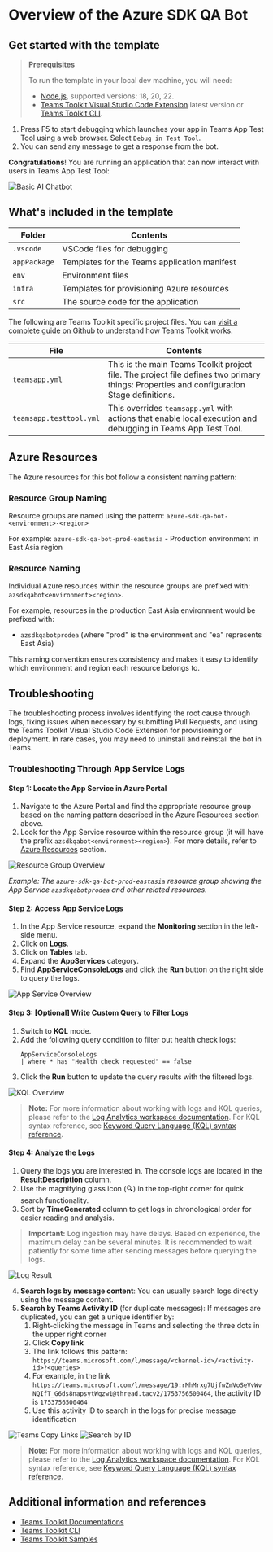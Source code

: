 # Overview of the Azure SDK QA Bot

## Get started with the template

> **Prerequisites**
>
> To run the template in your local dev machine, you will need:
>
> - [Node.js](https://nodejs.org/), supported versions: 18, 20, 22.
> - [Teams Toolkit Visual Studio Code Extension](https://aka.ms/teams-toolkit) latest version or [Teams Toolkit CLI](https://aka.ms/teamsfx-toolkit-cli).

1. Press F5 to start debugging which launches your app in Teams App Test Tool using a web browser. Select `Debug in Test Tool`.
1. You can send any message to get a response from the bot.

**Congratulations**! You are running an application that can now interact with users in Teams App Test Tool:

![Basic AI Chatbot](https://github.com/OfficeDev/TeamsFx/assets/9698542/9bd22201-8fda-4252-a0b3-79531c963e5e)

## What's included in the template

| Folder       | Contents                                     |
| ------------ | -------------------------------------------- |
| `.vscode`    | VSCode files for debugging                   |
| `appPackage` | Templates for the Teams application manifest |
| `env`        | Environment files                            |
| `infra`      | Templates for provisioning Azure resources   |
| `src`        | The source code for the application          |

The following are Teams Toolkit specific project files. You can [visit a complete guide on Github](https://github.com/OfficeDev/TeamsFx/wiki/Teams-Toolkit-Visual-Studio-Code-v5-Guide#overview) to understand how Teams Toolkit works.

| File                    | Contents                                                                                                                                  |
| ----------------------- | ----------------------------------------------------------------------------------------------------------------------------------------- |
| `teamsapp.yml`          | This is the main Teams Toolkit project file. The project file defines two primary things: Properties and configuration Stage definitions. |
| `teamsapp.testtool.yml` | This overrides `teamsapp.yml` with actions that enable local execution and debugging in Teams App Test Tool.                              |

## Azure Resources

The Azure resources for this bot follow a consistent naming pattern:

### Resource Group Naming

Resource groups are named using the pattern: `azure-sdk-qa-bot-<environment>-<region>`

For example: `azure-sdk-qa-bot-prod-eastasia` - Production environment in East Asia region

### Resource Naming

Individual Azure resources within the resource groups are prefixed with: `azsdkqabot<environment><region>`.

For example, resources in the production East Asia environment would be prefixed with:

- `azsdkqabotprodea` (where "prod" is the environment and "ea" represents East Asia)

This naming convention ensures consistency and makes it easy to identify which environment and region each resource belongs to.

## Troubleshooting

The troubleshooting process involves identifying the root cause through logs, fixing issues when necessary by submitting Pull Requests, and using the Teams Toolkit Visual Studio Code Extension for provisioning or deployment. In rare cases, you may need to uninstall and reinstall the bot in Teams.

### Troubleshooting Through App Service Logs

#### Step 1: Locate the App Service in Azure Portal

1. Navigate to the Azure Portal and find the appropriate resource group based on the naming pattern described in the Azure Resources section above.
2. Look for the App Service resource within the resource group (it will have the prefix `azsdkqabot<environment><region>`). For more details, refer to [Azure Resources](#azure-resources) section.

![Resource Group Overview](./doc/images/troubleshooting/resource-group.png)

_Example: The `azure-sdk-qa-bot-prod-eastasia` resource group showing the App Service `azsdkqabotprodea` and other related resources._

#### Step 2: Access App Service Logs

1. In the App Service resource, expand the **Monitoring** section in the left-side menu.
2. Click on **Logs**.
3. Click on **Tables** tab.
4. Expand the **AppServices** category.
5. Find **AppServiceConsoleLogs** and click the **Run** button on the right side to query the logs.

![App Service Overview](./doc/images/troubleshooting/app-service.png)

#### Step 3: [Optional] Write Custom Query to Filter Logs

1. Switch to **KQL** mode.
2. Add the following query condition to filter out health check logs:
   ```kql
   AppServiceConsoleLogs
   | where * has "Health check requested" == false
   ```
3. Click the **Run** button to update the query results with the filtered logs.

![KQL Overview](./doc/images/troubleshooting/kql.png)

> **Note:** For more information about working with logs and KQL queries, please refer to the [Log Analytics workspace documentation](https://learn.microsoft.com/en-us/azure/azure-monitor/logs/log-analytics-workspace-overview). For KQL syntax reference, see [Keyword Query Language (KQL) syntax reference](https://learn.microsoft.com/en-us/sharepoint/dev/general-development/keyword-query-language-kql-syntax-reference).

#### Step 4: Analyze the Logs

1. Query the logs you are interested in. The console logs are located in the **ResultDescription** column.
2. Use the magnifying glass icon (🔍) in the top-right corner for quick search functionality.
3. Sort by **TimeGenerated** column to get logs in chronological order for easier reading and analysis.

> **Important:** Log ingestion may have delays. Based on experience, the maximum delay can be several minutes. It is recommended to wait patiently for some time after sending messages before querying the logs.

![Log Result](./doc/images/troubleshooting/log-result.png)

4. **Search logs by message content**: You can usually search logs directly using the message content.
5. **Search by Teams Activity ID** (for duplicate messages): If messages are duplicated, you can get a unique identifier by:
   1. Right-clicking the message in Teams and selecting the three dots in the upper right corner
   1. Click **Copy link**
   1. The link follows this pattern: `https://teams.microsoft.com/l/message/<channel-id>/<activity-id>?<queries>`
   1. For example, in the link `https://teams.microsoft.com/l/message/19:rMhMrxg7UjfwZmVoSeVvWvNQIfT_G6ds8napsytWqzw1@thread.tacv2/1753756500464`, the activity ID is `1753756500464`
   1. Use this activity ID to search in the logs for precise message identification

![Teams Copy Links](./doc/images/troubleshooting/teams-copy-links.png)
![Search by ID](./doc/images/troubleshooting/search-by-id.png)

> **Note:** For more information about working with logs and KQL queries, please refer to the [Log Analytics workspace documentation](https://learn.microsoft.com/en-us/azure/azure-monitor/logs/log-analytics-workspace-overview). For KQL syntax reference, see [Keyword Query Language (KQL) syntax reference](https://learn.microsoft.com/en-us/sharepoint/dev/general-development/keyword-query-language-kql-syntax-reference).

## Additional information and references

- [Teams Toolkit Documentations](https://docs.microsoft.com/microsoftteams/platform/toolkit/teams-toolkit-fundamentals)
- [Teams Toolkit CLI](https://aka.ms/teamsfx-toolkit-cli)
- [Teams Toolkit Samples](https://github.com/OfficeDev/TeamsFx-Samples)

